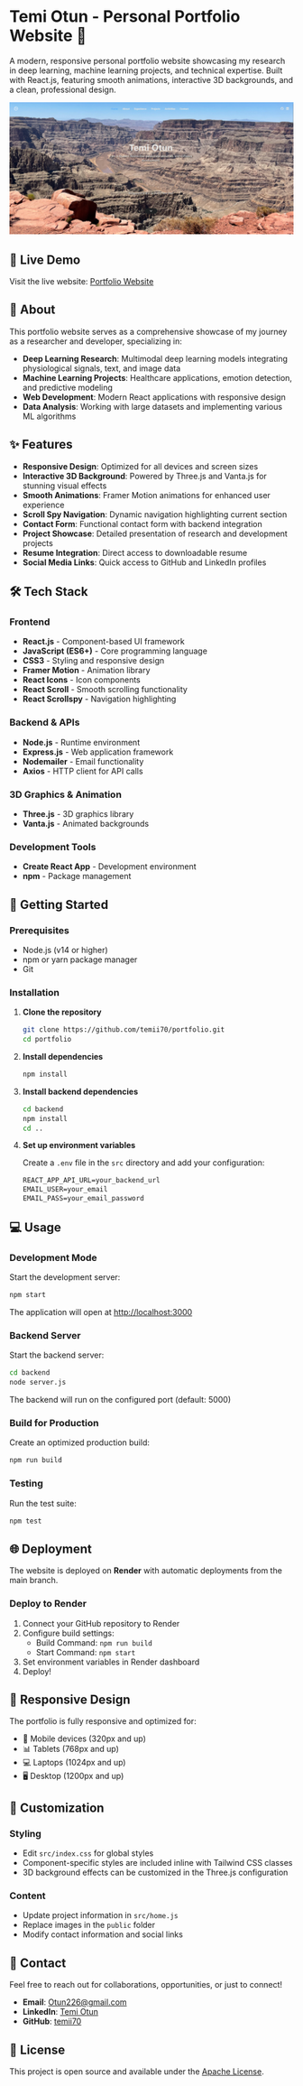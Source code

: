 # Temi Otun - Personal Portfolio Website 🚀

A modern, responsive personal portfolio website showcasing my research in deep learning, machine learning projects, and technical expertise. Built with React.js, featuring smooth animations, interactive 3D backgrounds, and a clean, professional design.

![Portfolio Preview](public/website.png)

## 🌟 Live Demo

Visit the live website: [Portfolio Website](https://temiotun.com)

## 🎯 About

This portfolio website serves as a comprehensive showcase of my journey as a researcher and developer, specializing in:

- **Deep Learning Research**: Multimodal deep learning models integrating physiological signals, text, and image data
- **Machine Learning Projects**: Healthcare applications, emotion detection, and predictive modeling
- **Web Development**: Modern React applications with responsive design
- **Data Analysis**: Working with large datasets and implementing various ML algorithms

## ✨ Features

- **Responsive Design**: Optimized for all devices and screen sizes
- **Interactive 3D Background**: Powered by Three.js and Vanta.js for stunning visual effects
- **Smooth Animations**: Framer Motion animations for enhanced user experience
- **Scroll Spy Navigation**: Dynamic navigation highlighting current section
- **Contact Form**: Functional contact form with backend integration
- **Project Showcase**: Detailed presentation of research and development projects
- **Resume Integration**: Direct access to downloadable resume
- **Social Media Links**: Quick access to GitHub and LinkedIn profiles

## 🛠️ Tech Stack

### Frontend
- **React.js** - Component-based UI framework
- **JavaScript (ES6+)** - Core programming language
- **CSS3** - Styling and responsive design
- **Framer Motion** - Animation library
- **React Icons** - Icon components
- **React Scroll** - Smooth scrolling functionality
- **React Scrollspy** - Navigation highlighting

### Backend & APIs
- **Node.js** - Runtime environment
- **Express.js** - Web application framework
- **Nodemailer** - Email functionality
- **Axios** - HTTP client for API calls

### 3D Graphics & Animation
- **Three.js** - 3D graphics library
- **Vanta.js** - Animated backgrounds

### Development Tools
- **Create React App** - Development environment
- **npm** - Package management

## 🚀 Getting Started

### Prerequisites

- Node.js (v14 or higher)
- npm or yarn package manager
- Git

### Installation

1. **Clone the repository**
   ```bash
   git clone https://github.com/temii70/portfolio.git
   cd portfolio
   ```

2. **Install dependencies**
   ```bash
   npm install
   ```

3. **Install backend dependencies**
   ```bash
   cd backend
   npm install
   cd ..
   ```

4. **Set up environment variables**
   
   Create a `.env` file in the `src` directory and add your configuration:
   ```env
   REACT_APP_API_URL=your_backend_url
   EMAIL_USER=your_email
   EMAIL_PASS=your_email_password
   ```

## 💻 Usage

### Development Mode

Start the development server:
```bash
npm start
```

The application will open at [http://localhost:3000](http://localhost:3000)

### Backend Server

Start the backend server:
```bash
cd backend
node server.js
```

The backend will run on the configured port (default: 5000)

### Build for Production

Create an optimized production build:
```bash
npm run build
```

### Testing

Run the test suite:
```bash
npm test
```

## 🌐 Deployment

The website is deployed on **Render** with automatic deployments from the main branch.

### Deploy to Render

1. Connect your GitHub repository to Render
2. Configure build settings:
   - Build Command: `npm run build`
   - Start Command: `npm start`
3. Set environment variables in Render dashboard
4. Deploy!

## 📱 Responsive Design

The portfolio is fully responsive and optimized for:
- 📱 Mobile devices (320px and up)
- 📊 Tablets (768px and up)
- 💻 Laptops (1024px and up)
- 🖥️ Desktop (1200px and up)

## 🎨 Customization

### Styling
- Edit `src/index.css` for global styles
- Component-specific styles are included inline with Tailwind CSS classes
- 3D background effects can be customized in the Three.js configuration

### Content
- Update project information in `src/home.js`
- Replace images in the `public` folder
- Modify contact information and social links

## 📧 Contact

Feel free to reach out for collaborations, opportunities, or just to connect!

- **Email**: [Otun226@gmail.com](mailto:Otun226@gmail.com)
- **LinkedIn**: [Temi Otun](https://www.linkedin.com/in/temi-otun-297801250/)
- **GitHub**: [temii70](https://github.com/temii70)

## 📄 License

This project is open source and available under the [Apache License](LICENSE).
